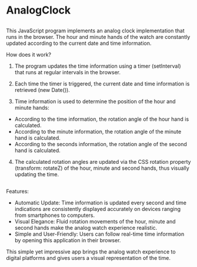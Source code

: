 # AnalogClock

##

This JavaScript program implements an analog clock implementation that runs in the browser. The hour and minute hands of the watch are constantly updated according to the current date and time information.

How does it work?

1. The program updates the time information using a timer (setInterval) that runs at regular intervals in the browser.

2. Each time the timer is triggered, the current date and time information is retrieved (new Date()).

3. Time information is used to determine the position of the hour and minute hands:
- According to the time information, the rotation angle of the hour hand is calculated.
- According to the minute information, the rotation angle of the minute hand is calculated.
- According to the seconds information, the rotation angle of the second hand is calculated.

4. The calculated rotation angles are updated via the CSS rotation property (transform: rotateZ) of the hour, minute and second hands, thus visually updating the time.

##

Features:

- Automatic Update: Time information is updated every second and time indications are consistently displayed accurately on devices ranging from smartphones to computers.
- Visual Elegance: Fluid rotation movements of the hour, minute and second hands make the analog watch experience realistic.
- Simple and User-Friendly: Users can follow real-time time information by opening this application in their browser.

This simple yet impressive app brings the analog watch experience to digital platforms and gives users a visual representation of the time.
